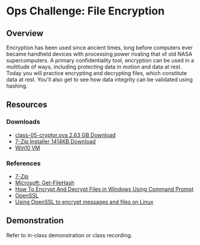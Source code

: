 # Ops Challenge: File Encryption

## Overview

Encryption has been used since ancient times, long before computers ever became handheld devices with processing power rivaling that of old NASA supercomputers. A primary confidentiality tool, encryption can be used in a multitude of ways, including protecting data in motion and data at rest. Today you will practice encrypting and decrypting files, which constitute data at rest. You'll also get to see how data integrity can be validated using hashing.

## Resources

### Downloads

- [class-05-cryptor.ova 2.63 GB Download](https://codefellows.github.io/ops-401-cybersecurity-guide/curriculum/#downloads-table)
- [7-Zip Installer 1414KB Download](https://www.7-zip.org/download.html)
- [Win10 VM](https://codefellows.github.io/ops-401-cybersecurity-guide/curriculum/#downloads-table)

### References

- [7-Zip](https://www.7-zip.org/)
- [Microsoft: Get-FileHash](https://docs.microsoft.com/en-us/powershell/module/microsoft.powershell.utility/get-filehash?view=powershell-7)
- [How To Encrypt And Decrypt Files in Windows Using Command Prompt](https://www.techbizy.com/encrypt-decrypt-files-in-windows-using-command-prompt/)
- [OpenSSL](https://www.openssl.org/)
- [Using OpenSSL to encrypt messages and files on Linux](https://linuxconfig.org/using-openssl-to-encrypt-messages-and-files-on-linux)

## Demonstration

Refer to in-class demonstration or class recording.

